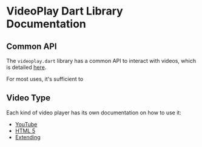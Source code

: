 # VideoPlay Dart Library Documentation

## Common API

The `videoplay.dart` library has a common API to interact with videos, which
is detailed [here](common.md).

For most uses, it's sufficient to 


## Video Type

Each kind of video player has its own documentation on how to use it:

 * [YouTube](youtube.md)
 * [HTML 5](html5.md)
 * [Extending](extend.md)